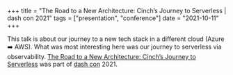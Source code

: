 +++
title =  "The Road to a New Architecture: Cinch’s Journey to Serverless | dash con 2021"
tags = ["presentation", "conference"]
date = "2021-10-11"
+++

This talk is about our journey to a new tech stack in a different cloud (Azure ➡️ AWS). What was most interesting here was our journey to serverless via observability. [The Road to a New Architecture: Cinch’s Journey to Serverless](https://youtu.be/vlqxb7mIwBc) was part of [dash con](https://www.dashcon.io/) 2021.
